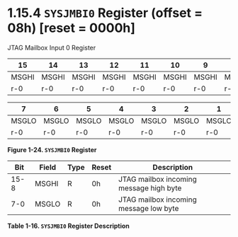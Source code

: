 # 1.15.4 `SYSJMBI0` Register (offset = 08h) [reset = 0000h]

JTAG Mailbox Input 0 Register

<a id="figure-1-24"></a>

| 15    | 14    | 13    | 12    | 11    | 10    | 9     | 8     |
| ----- | ----- | ----- | ----- | ----- | ----- | ----- | ----- |
| MSGHI | MSGHI | MSGHI | MSGHI | MSGHI | MSGHI | MSGHI | MSGHI |
| r-0   | r-0   | r-0   | r-0   | r-0   | r-0   | r-0   | r-0   |

| 7     | 6     | 5     | 4     | 3     | 2     | 1     | 0     |
| ----- | ----- | ----- | ----- | ----- | ----- | ----- | ----- |
| MSGLO | MSGLO | MSGLO | MSGLO | MSGLO | MSGLO | MSGLO | MSGLO |
| r-0   | r-0   | r-0   | r-0   | r-0   | r-0   | r-0   | r-0   |

**Figure 1-24. `SYSJMBI0` Register**

<a id="table-1-16"></a>

| Bit  | Field | Type | Reset | Description                             |
| ---- | ----- | ---- | ----- | --------------------------------------- |
| 15-8 | MSGHI | R    | 0h    | JTAG mailbox incoming message high byte |
| 7-0  | MSGLO | R    | 0h    | JTAG mailbox incoming message low byte  |

**Table 1-16. `SYSJMBI0` Register Description**